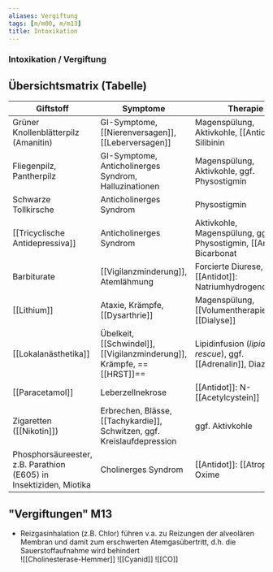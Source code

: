 ```yaml
---
aliases: Vergiftung
tags: [m/m00, m/m13]
title: Intoxikation
---
```

### Intoxikation / Vergiftung

## Übersichtsmatrix (Tabelle)
| Giftstoff                                                          | Symptome                                                            | Therapie                                                         |
| ------------------------------------------------------------------ | ------------------------------------------------------------------- | ---------------------------------------------------------------- |
| Grüner Knollenblätterpilz (Amanitin)                               | GI-Symptome, [[Nierenversagen]], [[Leberversagen]]                  | Magenspülung, Aktivkohle, [[Antidot]]: Silibinin                     |
| Fliegenpilz, Pantherpilz                                           | GI-Symptome, Anticholinerges Syndrom, Halluzinationen               | Magenspülung, Aktivkohle, ggf. Physostigmin                      |
| Schwarze Tollkirsche                                               | Anticholinerges Syndrom                                             | Physostigmin                                                     |
| [[Tricyclische Antidepressiva]]                                        | Anticholinerges Syndrom                                             | Aktivkohle, Magenspülung, ggf. Physostigmin, [[Antidot]]: Bicarbonat |
| Barbiturate                                                        | [[Vigilanzminderung]], Atemlähmung                                              | Forcierte Diurese, [[Antidot]]: Natriumhydrogencarbonat              |
| [[Lithium]]                                                            | Ataxie, Krämpfe, [[Dysarthrie]]                                         | Magenspülung, [[Volumentherapie]], [[Dialyse]]                      |
| [[Lokalanästhetika]]                                                   | Übelkeit, [[Schwindel]], [[Vigilanzminderung]], Krämpfe, ==[[HRST]]==               | Lipidinfusion (*lipid-rescue*), ggf. [[Adrenalin]], Diazepam     |
| [[Paracetamol]]                                                    | Leberzellnekrose                                                    | [[Antidot]]: N-[[Acetylcystein]]                                         |
| Zigaretten ([[Nikotin]])                                           | Erbrechen, Blässe, [[Tachykardie]], Schwitzen, ggf. Kreislaufdepression | ggf. Aktivkohle                                                  |
| Phosphorsäureester, z.B. Parathion (E605) in Insektiziden, Miotika | Cholinerges Syndrom                                                 | [[Antidot]]: [[Atropin]], Oxime                                                                 |

## "Vergiftungen" M13
- Reizgasinhalation (z.B. Chlor) führen v.a. zu Reizungen der alveolären Membran und damit zum erschwerten Atemgasübertritt, d.h. die Sauerstoffaufnahme wird behindert  
![[Cholinesterase-Hemmer]]
![[Cyanid]]
![[CO]]